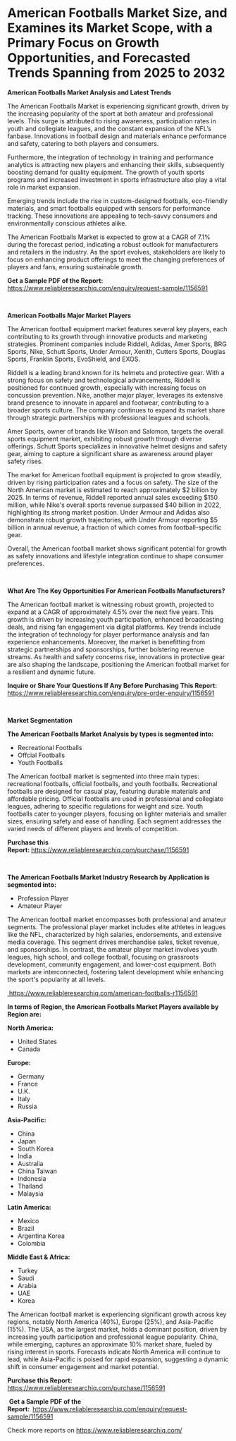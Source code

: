 <p><h1>American Footballs Market Size, and Examines its Market Scope, with a Primary Focus on Growth Opportunities, and Forecasted Trends Spanning from 2025 to 2032</h1></p><p><strong>American Footballs Market Analysis and Latest Trends</strong></p>
<p><p>The American Footballs Market is experiencing significant growth, driven by the increasing popularity of the sport at both amateur and professional levels. This surge is attributed to rising awareness, participation rates in youth and collegiate leagues, and the constant expansion of the NFL’s fanbase. Innovations in football design and materials enhance performance and safety, catering to both players and consumers. </p><p>Furthermore, the integration of technology in training and performance analytics is attracting new players and enhancing their skills, subsequently boosting demand for quality equipment. The growth of youth sports programs and increased investment in sports infrastructure also play a vital role in market expansion. </p><p>Emerging trends include the rise in custom-designed footballs, eco-friendly materials, and smart footballs equipped with sensors for performance tracking. These innovations are appealing to tech-savvy consumers and environmentally conscious athletes alike. </p><p>The American Footballs Market is expected to grow at a CAGR of 7.1% during the forecast period, indicating a robust outlook for manufacturers and retailers in the industry. As the sport evolves, stakeholders are likely to focus on enhancing product offerings to meet the changing preferences of players and fans, ensuring sustainable growth.</p></p>
<p><strong>Get a Sample PDF of the Report:&nbsp;</strong> <a href="https://www.reliableresearchiq.com/enquiry/request-sample/1156591?utm_campaign=2224&utm_medium=2&utm_source=Github&utm_content=ia&utm_term=08022025&utm_id=american-footballs">https://www.reliableresearchiq.com/enquiry/request-sample/1156591</a></p>
<p>&nbsp;</p>
<p><strong>American Footballs Major Market Players</strong></p>
<p><p>The American football equipment market features several key players, each contributing to its growth through innovative products and marketing strategies. Prominent companies include Riddell, Adidas, Amer Sports, BRG Sports, Nike, Schutt Sports, Under Armour, Xenith, Cutters Sports, Douglas Sports, Franklin Sports, EvoShield, and EXOS.</p><p>Riddell is a leading brand known for its helmets and protective gear. With a strong focus on safety and technological advancements, Riddell is positioned for continued growth, especially with increasing focus on concussion prevention. Nike, another major player, leverages its extensive brand presence to innovate in apparel and footwear, contributing to a broader sports culture. The company continues to expand its market share through strategic partnerships with professional leagues and schools.</p><p>Amer Sports, owner of brands like Wilson and Salomon, targets the overall sports equipment market, exhibiting robust growth through diverse offerings. Schutt Sports specializes in innovative helmet designs and safety gear, aiming to capture a significant share as awareness around player safety rises.</p><p>The market for American football equipment is projected to grow steadily, driven by rising participation rates and a focus on safety. The size of the North American market is estimated to reach approximately $2 billion by 2025. In terms of revenue, Riddell reported annual sales exceeding $150 million, while Nike's overall sports revenue surpassed $40 billion in 2022, highlighting its strong market position. Under Armour and Adidas also demonstrate robust growth trajectories, with Under Armour reporting $5 billion in annual revenue, a fraction of which comes from football-specific gear.</p><p>Overall, the American football market shows significant potential for growth as safety innovations and lifestyle integration continue to shape consumer preferences.</p></p>
<p>&nbsp;</p>
<p><strong>What Are The Key Opportunities For American Footballs Manufacturers?</strong></p>
<p><p>The American football market is witnessing robust growth, projected to expand at a CAGR of approximately 4.5% over the next five years. This growth is driven by increasing youth participation, enhanced broadcasting deals, and rising fan engagement via digital platforms. Key trends include the integration of technology for player performance analysis and fan experience enhancements. Moreover, the market is benefitting from strategic partnerships and sponsorships, further bolstering revenue streams. As health and safety concerns rise, innovations in protective gear are also shaping the landscape, positioning the American football market for a resilient and dynamic future.</p></p>
<p><strong>Inquire or Share Your Questions If Any Before Purchasing This Report:</strong> <a href="https://www.reliableresearchiq.com/enquiry/pre-order-enquiry/1156591?utm_campaign=2224&utm_medium=2&utm_source=Github&utm_content=ia&utm_term=08022025&utm_id=american-footballs">https://www.reliableresearchiq.com/enquiry/pre-order-enquiry/1156591</a></p>
<p>&nbsp;</p>
<p><strong>Market Segmentation</strong></p>
<p><strong>The American Footballs Market Analysis by types is segmented into:</strong></p>
<p><ul><li>Recreational Footballs</li><li>Offcial Footballs</li><li>Youth Footballs</li></ul></p>
<p><p>The American football market is segmented into three main types: recreational footballs, official footballs, and youth footballs. Recreational footballs are designed for casual play, featuring durable materials and affordable pricing. Official footballs are used in professional and collegiate leagues, adhering to specific regulations for weight and size. Youth footballs cater to younger players, focusing on lighter materials and smaller sizes, ensuring safety and ease of handling. Each segment addresses the varied needs of different players and levels of competition.</p></p>
<p><strong>Purchase this Report:&nbsp;</strong><a href="https://www.reliableresearchiq.com/purchase/1156591?utm_campaign=2224&utm_medium=2&utm_source=Github&utm_content=ia&utm_term=08022025&utm_id=american-footballs">https://www.reliableresearchiq.com/purchase/1156591</a></p>
<p>&nbsp;</p>
<p><strong>The American Footballs Market Industry Research by Application is segmented into:</strong></p>
<p><ul><li>Profession Player</li><li>Amateur Player</li></ul></p>
<p><p>The American football market encompasses both professional and amateur segments. The professional player market includes elite athletes in leagues like the NFL, characterized by high salaries, endorsements, and extensive media coverage. This segment drives merchandise sales, ticket revenue, and sponsorships. In contrast, the amateur player market involves youth leagues, high school, and college football, focusing on grassroots development, community engagement, and lower-cost equipment. Both markets are interconnected, fostering talent development while enhancing the sport's popularity at all levels.</p></p>
<p><a href="https://www.reliableresearchiq.com/american-footballs-r1156591?utm_campaign=2224&utm_medium=2&utm_source=Github&utm_content=ia&utm_term=08022025&utm_id=american-footballs">&nbsp;https://www.reliableresearchiq.com/american-footballs-r1156591</a></p>
<p><strong>In terms of Region, the American Footballs Market Players available by Region are:</strong></p>
<p>
    <p> <strong> North America: </strong>
        <ul>
            <li>United States</li>
            <li>Canada</li>
        </ul>
        </p> 
    <p> <strong> Europe: </strong>
        <ul>
            <li>Germany</li>
            <li>France</li>
            <li>U.K.</li>
            <li>Italy</li>
            <li>Russia</li>
        </ul>
        </p> 
    <p> <strong> Asia-Pacific: </strong>
        <ul>
            <li>China</li>
            <li>Japan</li>
            <li>South Korea</li>
            <li>India</li>
            <li>Australia</li>
            <li>China Taiwan</li>
            <li>Indonesia</li>
            <li>Thailand</li>
            <li>Malaysia</li>
        </ul>
        </p> 
    <p> <strong> Latin America: </strong>
        <ul>
            <li>Mexico</li>
            <li>Brazil</li>
            <li>Argentina Korea</li>
            <li>Colombia</li>
        </ul>
        </p> 
    <p> <strong> Middle East & Africa: </strong>
        <ul>
            <li>Turkey</li>
            <li>Saudi</li>
            <li>Arabia</li>
            <li>UAE</li>
            <li>Korea</li>
        </ul>
    </p>
    </p>
<p><p>The American football market is experiencing significant growth across key regions, notably North America (40%), Europe (25%), and Asia-Pacific (15%). The USA, as the largest market, holds a dominant position, driven by increasing youth participation and professional league popularity. China, while emerging, captures an approximate 10% market share, fueled by rising interest in sports. Forecasts indicate North America will continue to lead, while Asia-Pacific is poised for rapid expansion, suggesting a dynamic shift in consumer engagement and market potential.</p></p>
<p><strong>Purchase this Report: </strong><a href="https://www.reliableresearchiq.com/purchase/1156591?utm_campaign=2224&utm_medium=2&utm_source=Github&utm_content=ia&utm_term=08022025&utm_id=american-footballs">https://www.reliableresearchiq.com/purchase/1156591</a></p>
<p>&nbsp;<strong>Get a Sample PDF of the Report:&nbsp;&nbsp;</strong><a href="https://www.reliableresearchiq.com/enquiry/request-sample/1156591?utm_campaign=2224&utm_medium=2&utm_source=Github&utm_content=ia&utm_term=08022025&utm_id=american-footballs">https://www.reliableresearchiq.com/enquiry/request-sample/1156591</a></p>
<p><strong></strong></p>
<p>Check more reports on <a href="https://www.reliableresearchiq.com/?utm_campaign=2224&utm_medium=2&utm_source=Github&utm_content=ia&utm_term=08022025&utm_id=american-footballs">https://www.reliableresearchiq.com/</a></p>
